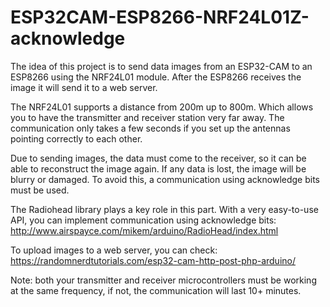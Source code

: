 # ESP32CAM-ESP8266-NRF24L01Z-acknowledge
The idea of this project is to send data images from an ESP32-CAM to an ESP8266 using the NRF24L01 module. After the ESP8266 receives the image it will send it to a web server.

The NRF24L01 supports a distance from 200m up to 800m. Which allows you to have the transmitter and receiver station very far away. The communication only takes a few seconds if you set up the antennas pointing correctly to each other.

Due to sending images, the data must come to the receiver, so it can be able to reconstruct the image again. If any data is lost, the image will be blurry or damaged. To avoid this, a communication using acknowledge bits must be used.

The Radiohead library plays a key role in this part. With a very easy-to-use API, you can implement communication using acknowledge bits: http://www.airspayce.com/mikem/arduino/RadioHead/index.html

To upload images to a web server, you can check: https://randomnerdtutorials.com/esp32-cam-http-post-php-arduino/

Note: both your transmitter and receiver microcontrollers must be working at the same frequency, if not, the communication will last 10+ minutes.
